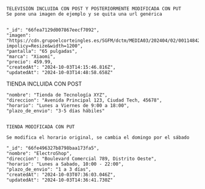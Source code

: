 
    TELEVISIÓN INCLUIDA CON POST Y POSTERIORMENTE MODIFICADA CON PUT
    Se pone una imagen de ejemplo y se quita una url genérica
    
    
	"_id": "66fea7129d007867eecf7092",
	"imagen": "https://cdn.grupoelcorteingles.es/SGFM/dctm/MEDIA03/202404/02/00114842411531____9__1200x1200.jpg?impolicy=Resize&width=1200",
	"pantalla": "65 pulgadas",
	"marca": "Xiaomi",
	"precio": 459.99,
	"createdAt": "2024-10-03T14:15:46.816Z",
	"updatedAt": "2024-10-03T14:48:58.658Z"


TIENDA INCLUIDA CON POST

    "nombre": "Tienda de Tecnología XYZ",
    "direccion": "Avenida Principal 123, Ciudad Tech, 45678",
    "horario": "Lunes a Viernes de 9:00 a 18:00",
    "plazo_de_envio": "3-5 días hábiles"

    
    TIENDA MODIFICADA CON PUT

    Se modifica el horario original, se cambia el domingo por el sábado
    
	"_id": "66fe496327b8798baa173fa5",
	"nombre": "ElectroShop",
	"direccion": "Boulevard Comercial 789, Distrito Oeste",
	"horario": "Lunes a Sabado, 10:00 - 22:00",
	"plazo_de_envio": "1 a 3 días",
	"createdAt": "2024-10-03T07:36:03.046Z",
	"updatedAt": "2024-10-03T14:36:41.730Z"

